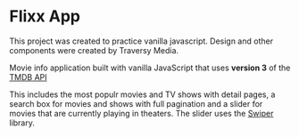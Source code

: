 # Flixx App
This project was created to practice vanilla javascript.
Design and other components were created by Traversy Media.

Movie info application built with vanilla JavaScript that uses **version 3** of the [TMDB API](https://developers.themoviedb.org/3)


This includes the most populr movies and TV shows with detail pages, a search box for movies and shows with full pagination and a slider for movies that are currently playing in theaters. The slider uses the [Swiper](https://swiperjs.com) library.